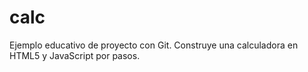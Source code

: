 # calc
Ejemplo educativo de proyecto con Git. Construye una calculadora en HTML5 y JavaScript por pasos.
